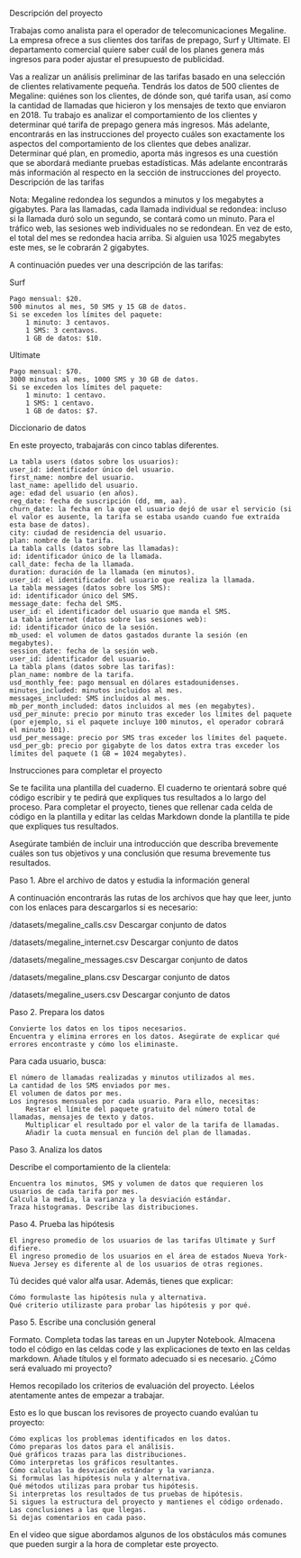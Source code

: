 Descripción del proyecto

Trabajas como analista para el operador de telecomunicaciones Megaline. La empresa ofrece a sus clientes dos tarifas de prepago, Surf y Ultimate. El departamento comercial quiere saber cuál de los planes genera más ingresos para poder ajustar el presupuesto de publicidad.

Vas a realizar un análisis preliminar de las tarifas basado en una selección de clientes relativamente pequeña. Tendrás los datos de 500 clientes de Megaline: quiénes son los clientes, de dónde son, qué tarifa usan, así como la cantidad de llamadas que hicieron y los mensajes de texto que enviaron en 2018. Tu trabajo es analizar el comportamiento de los clientes y determinar qué tarifa de prepago genera más ingresos. Más adelante, encontrarás en las instrucciones del proyecto cuáles son exactamente los aspectos del comportamiento de los clientes que debes analizar. Determinar qué plan, en promedio, aporta más ingresos es una cuestión que se abordará mediante pruebas estadísticas. Más adelante encontrarás más información al respecto en la sección de instrucciones del proyecto.
Descripción de las tarifas

Nota: Megaline redondea los segundos a minutos y los megabytes a gigabytes. Para las llamadas, cada llamada individual se redondea: incluso si la llamada duró solo un segundo, se contará como un minuto. Para el tráfico web, las sesiones web individuales no se redondean. En vez de esto, el total del mes se redondea hacia arriba. Si alguien usa 1025 megabytes este mes, se le cobrarán 2 gigabytes.

A continuación puedes ver una descripción de las tarifas:

Surf

    Pago mensual: $20.
    500 minutos al mes, 50 SMS y 15 GB de datos.
    Si se exceden los límites del paquete:
        1 minuto: 3 centavos.
        1 SMS: 3 centavos.
        1 GB de datos: $10.

Ultimate

    Pago mensual: $70.
    3000 minutos al mes, 1000 SMS y 30 GB de datos.
    Si se exceden los límites del paquete:
        1 minuto: 1 centavo.
        1 SMS: 1 centavo.
        1 GB de datos: $7.

Diccionario de datos

En este proyecto, trabajarás con cinco tablas diferentes.

    La tabla users (datos sobre los usuarios):
    user_id: identificador único del usuario.
    first_name: nombre del usuario.
    last_name: apellido del usuario.
    age: edad del usuario (en años).
    reg_date: fecha de suscripción (dd, mm, aa).
    churn_date: la fecha en la que el usuario dejó de usar el servicio (si el valor es ausente, la tarifa se estaba usando cuando fue extraída esta base de datos).
    city: ciudad de residencia del usuario.
    plan: nombre de la tarifa.
    La tabla calls (datos sobre las llamadas):
    id: identificador único de la llamada.
    call_date: fecha de la llamada.
    duration: duración de la llamada (en minutos).
    user_id: el identificador del usuario que realiza la llamada.
    La tabla messages (datos sobre los SMS):
    id: identificador único del SMS.
    message_date: fecha del SMS.
    user_id: el identificador del usuario que manda el SMS.
    La tabla internet (datos sobre las sesiones web):
    id: identificador único de la sesión.
    mb_used: el volumen de datos gastados durante la sesión (en megabytes).
    session_date: fecha de la sesión web.
    user_id: identificador del usuario.
    La tabla plans (datos sobre las tarifas):
    plan_name: nombre de la tarifa.
    usd_monthly_fee: pago mensual en dólares estadounidenses.
    minutes_included: minutos incluidos al mes.
    messages_included: SMS incluidos al mes.
    mb_per_month_included: datos incluidos al mes (en megabytes).
    usd_per_minute: precio por minuto tras exceder los límites del paquete (por ejemplo, si el paquete incluye 100 minutos, el operador cobrará el minuto 101).
    usd_per_message: precio por SMS tras exceder los límites del paquete.
    usd_per_gb: precio por gigabyte de los datos extra tras exceder los límites del paquete (1 GB = 1024 megabytes).

Instrucciones para completar el proyecto

Se te facilita una plantilla del cuaderno. El cuaderno te orientará sobre qué código escribir y te pedirá que expliques tus resultados a lo largo del proceso. Para completar el proyecto, tienes que rellenar cada celda de código en la plantilla y editar las celdas Markdown donde la plantilla te pide que expliques tus resultados.

Asegúrate también de incluir una introducción que describa brevemente cuáles son tus objetivos y una conclusión que resuma brevemente tus resultados.

Paso 1. Abre el archivo de datos y estudia la información general

A continuación encontrarás las rutas de los archivos que hay que leer, junto con los enlaces para descargarlos si es necesario:

/datasets/megaline_calls.csv Descargar conjunto de datos

/datasets/megaline_internet.csv Descargar conjunto de datos

/datasets/megaline_messages.csv Descargar conjunto de datos

/datasets/megaline_plans.csv Descargar conjunto de datos

/datasets/megaline_users.csv Descargar conjunto de datos

Paso 2. Prepara los datos

    Convierte los datos en los tipos necesarios.
    Encuentra y elimina errores en los datos. Asegúrate de explicar qué errores encontraste y cómo los eliminaste.

Para cada usuario, busca:

    El número de llamadas realizadas y minutos utilizados al mes.
    La cantidad de los SMS enviados por mes.
    El volumen de datos por mes.
    Los ingresos mensuales por cada usuario. Para ello, necesitas:
        Restar el límite del paquete gratuito del número total de llamadas, mensajes de texto y datos.
        Multiplicar el resultado por el valor de la tarifa de llamadas.
        Añadir la cuota mensual en función del plan de llamadas.

Paso 3. Analiza los datos

Describe el comportamiento de la clientela:

    Encuentra los minutos, SMS y volumen de datos que requieren los usuarios de cada tarifa por mes.
    Calcula la media, la varianza y la desviación estándar.
    Traza histogramas. Describe las distribuciones.

Paso 4. Prueba las hipótesis

    El ingreso promedio de los usuarios de las tarifas Ultimate y Surf difiere.
    El ingreso promedio de los usuarios en el área de estados Nueva York-Nueva Jersey es diferente al de los usuarios de otras regiones.

Tú decides qué valor alfa usar. Además, tienes que explicar:

    Cómo formulaste las hipótesis nula y alternativa.
    Qué criterio utilizaste para probar las hipótesis y por qué.

Paso 5. Escribe una conclusión general

Formato. Completa todas las tareas en un Jupyter Notebook. Almacena todo el código en las celdas code y las explicaciones de texto en las celdas markdown. Añade títulos y el formato adecuado si es necesario.
¿Cómo será evaluado mi proyecto?

Hemos recopilado los criterios de evaluación del proyecto. Léelos atentamente antes de empezar a trabajar.

Esto es lo que buscan los revisores de proyecto cuando evalúan tu proyecto:

    Cómo explicas los problemas identificados en los datos.
    Cómo preparas los datos para el análisis.
    Qué gráficos trazas para las distribuciones.
    Cómo interpretas los gráficos resultantes.
    Cómo calculas la desviación estándar y la varianza.
    Si formulas las hipótesis nula y alternativa.
    Qué métodos utilizas para probar tus hipótesis.
    Si interpretas los resultados de tus pruebas de hipótesis.
    Si sigues la estructura del proyecto y mantienes el código ordenado.
    Las conclusiones a las que llegas.
    Si dejas comentarios en cada paso.

En el video que sigue abordamos algunos de los obstáculos más comunes que pueden surgir a la hora de completar este proyecto.
